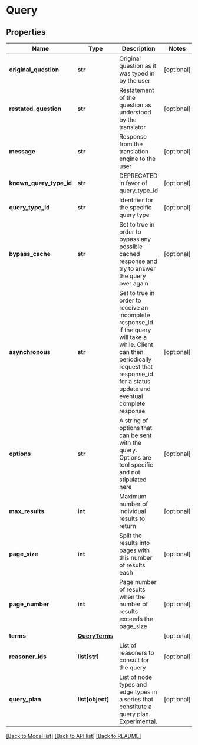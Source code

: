 # Query

## Properties
Name | Type | Description | Notes
------------ | ------------- | ------------- | -------------
**original_question** | **str** | Original question as it was typed in by the user | [optional] 
**restated_question** | **str** | Restatement of the question as understood by the translator | [optional] 
**message** | **str** | Response from the translation engine to the user | [optional] 
**known_query_type_id** | **str** | DEPRECATED in favor of query_type_id | [optional] 
**query_type_id** | **str** | Identifier for the specific query type | [optional] 
**bypass_cache** | **str** | Set to true in order to bypass any possible cached response and try to answer the query over again | [optional] 
**asynchronous** | **str** | Set to true in order to receive an incomplete response_id if the query will take a while. Client can then periodically request that response_id for a status update and eventual complete response | [optional] 
**options** | **str** | A string of options that can be sent with the query. Options are tool specific and not stipulated here | [optional] 
**max_results** | **int** | Maximum number of individual results to return | [optional] 
**page_size** | **int** | Split the results into pages with this number of results each | [optional] 
**page_number** | **int** | Page number of results when the number of results exceeds the page_size | [optional] 
**terms** | [**QueryTerms**](QueryTerms.md) |  | [optional] 
**reasoner_ids** | **list[str]** | List of reasoners to consult for the query | [optional] 
**query_plan** | **list[object]** | List of node types and edge types in a series that constitute a query plan. Experimental. | [optional] 

[[Back to Model list]](../README.md#documentation-for-models) [[Back to API list]](../README.md#documentation-for-api-endpoints) [[Back to README]](../README.md)


